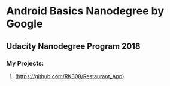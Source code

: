 # Android Basics Nanodegree by Google
## Udacity Nanodegree Program 2018
### My Projects:

1. (https://github.com/RK308/Restaurant_App)
